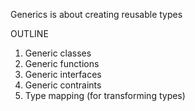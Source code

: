 Generics is about creating reusable types

OUTLINE
1. Generic classes
2. Generic functions
3. Generic interfaces
4. Generic contraints
5. Type mapping (for transforming types)